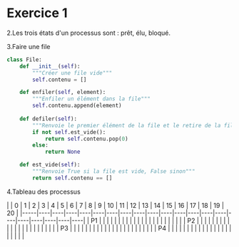 # Exercice 1

2.Les trois états d'un processus sont : prêt, élu, bloqué.

3.Faire une file

```python
class File:
    def __init__(self):
        """Créer une file vide"""
        self.contenu = []

    def enfiler(self, element):
        """Enfiler un élément dans la file"""
        self.contenu.append(element)
    
    def defiler(self):
        """Renvoie le premier élément de la file et le retire de la file"""
        if not self.est_vide():
            return self.contenu.pop(0)
        else:
            return None

    def est_vide(self):
        """Renvoie True si la file est vide, False sinon"""
        return self.contenu == []
```

4.Tableau des processus

|     | 0  | 1  | 2  | 3  | 4  | 5  | 6  | 7  | 8  | 9  | 10 | 11 | 12 | 13 | 14 | 15 | 16 | 17 | 18 | 19 | 20 |
|-----|----|----|----|----|----|----|----|----|----|----|----|----|----|----|----|----|----|----|----|----|
| P1  |    |    |    |    |    |    |    |    |    |    |    |    |    |    |    |    |    |    |    |    |    |
| P2  |    |    |    |    |    |    |    |    |    |    |    |    |    |    |    |    |    |    |    |    |    |
| P3  |    |    |    |    |    |    |    |    |    |    |    |    |    |    |    |    |    |    |    |    |    |
| P4  |    |    |    |    |    |    |    |    |    |    |    |    |    |    |    |    |    |    |    |    |    |
